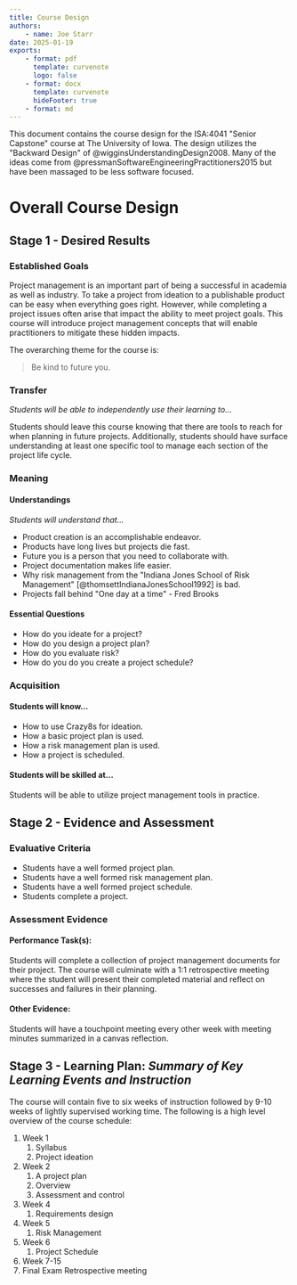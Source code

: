 ```yaml
---
title: Course Design
authors:
    - name: Joe Starr
date: 2025-01-19
exports:
    - format: pdf
      template: curvenote
      logo: false
    - format: docx
      template: curvenote
      hideFooter: true
    - format: md
---
```


This document contains the course design for the ISA:4041 "Senior Capstone"
course at The University of Iowa. The design utilizes the "Backward Design" of
@wigginsUnderstandingDesign2008. Many of the ideas come from
@pressmanSoftwareEngineeringPractitioners2015 but have been massaged to be less
software focused.

# Overall Course Design

## Stage 1 - Desired Results

### Established Goals

Project management is an important part of being a successful in academia as
well as industry. To take a project from ideation to a publishable product can
be easy when everything goes right. However, while completing a project issues
often arise that impact the ability to meet project goals. This course will
introduce project management concepts that will enable practitioners to mitigate
these hidden impacts.

The overarching theme for the course is:

> Be kind to future you.

### Transfer

_Students will be able to independently use their learning to…_

Students should leave this course knowing that there are tools to reach
for when planning in future projects. Additionally, students should have surface
understanding at least one specific tool to manage each section of the project
life cycle.

### Meaning

#### Understandings

_Students will understand that…_

*   Product creation is an accomplishable endeavor.
*   Products have long lives but projects die fast.
*   Future you is a person that you need to collaborate with.
*   Project documentation makes life easier.
*   Why risk management from the "Indiana Jones School of Risk Management" [@thomsettIndianaJonesSchool1992] is bad.
*   Projects fall behind "One day at a time" - Fred Brooks

#### Essential Questions

*   How do you ideate for a project?
*   How do you design a project plan?
*   How do you evaluate risk?
*   How do you do you create a project schedule?

### Acquisition

#### Students will know…

*   How to use Crazy8s for ideation.
*   How a basic project plan is used.
*   How a risk management plan is used.
*   How a project is scheduled.

#### Students will be skilled at…

Students will be able to utilize project management tools in practice.

## Stage 2 - Evidence and Assessment

### Evaluative Criteria

*   Students have a well formed project plan.
*   Students have a well formed risk management plan.
*   Students have a well formed project schedule.
*   Students complete a project.

### Assessment Evidence

#### Performance Task(s):

Students will complete a collection of project management documents for their
project. The course will culminate with a 1:1 retrospective meeting where the
student will present their completed material and reflect on successes and
failures in their planning.

#### Other Evidence:

Students will have a touchpoint meeting every other week with meeting minutes
summarized in a canvas reflection.

## Stage 3 - Learning Plan: _Summary of Key Learning Events and Instruction_

The course will contain five to six weeks of instruction followed by 9-10 weeks
of lightly supervised working time. The following is a high level overview of
the course schedule:

1. Week 1
    1. Syllabus
    2. Project ideation
2. Week 2
    1. A project plan
    2. Overview
    3. Assessment and control
3. Week 4
    1. Requirements design
4. Week 5
    1. Risk Management
5. Week 6
    1. Project Schedule
6. Week 7-15
7. Final Exam Retrospective meeting

```{include} weekly_plans/1.md

```

```{include} weekly_plans/2.md

```

```{include} weekly_plans/3.md

```

```{include} weekly_plans/4.md

```

```{include} weekly_plans/5.md

```
